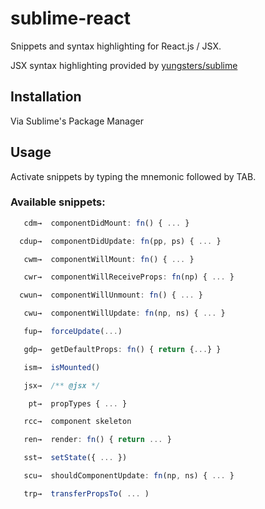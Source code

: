 # sublime-react

Snippets and syntax highlighting for React.js / JSX.

JSX syntax highlighting provided by [yungsters/sublime](https://github.com/yungsters/sublime)

## Installation

Via Sublime's Package Manager 

## Usage

Activate snippets by typing the mnemonic followed by TAB.

### Available snippets:

```javascript
   cdm→  componentDidMount: fn() { ... }

  cdup→  componentDidUpdate: fn(pp, ps) { ... }

   cwm→  componentWillMount: fn() { ... }

   cwr→  componentWillReceiveProps: fn(np) { ... }

  cwun→  componentWillUnmount: fn() { ... }

   cwu→  componentWillUpdate: fn(np, ns) { ... }

   fup→  forceUpdate(...)

   gdp→  getDefaultProps: fn() { return {...} } 

   ism→  isMounted()

   jsx→  /** @jsx */

    pt→  propTypes { ... }

   rcc→  component skeleton

   ren→  render: fn() { return ... }

   sst→  setState({ ... })

   scu→  shouldComponentUpdate: fn(np, ns) { ... }

   trp→  transferPropsTo( ... )

